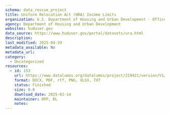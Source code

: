```yaml
---
schema: data_rescue_project 
title: Uniform Relocation Act (URA) Income Limits
organization: U.S. Department of Housing and Urban Development - Office of Policy Development and Research
agency: Department of Housing and Urban Development
websites: huduser.gov
data_source: https://www.huduser.gov/portal/datasets/ura.html
description: 
last_modified: 2025-04-29
metadata_available: No
metadata_url: 
category:
  - Uncategorized
resources:
  - id: 153
    url: https://www.datalumos.org/datalumos/project/219421/version/V1/view
    format: DOCX, PDF, rtf, PNG, XLSX, TXT
    status: Finished
    size: 0.0
    download_date: 2025-02-14
    maintainer: DRP, DL
    notes: 
---
```

